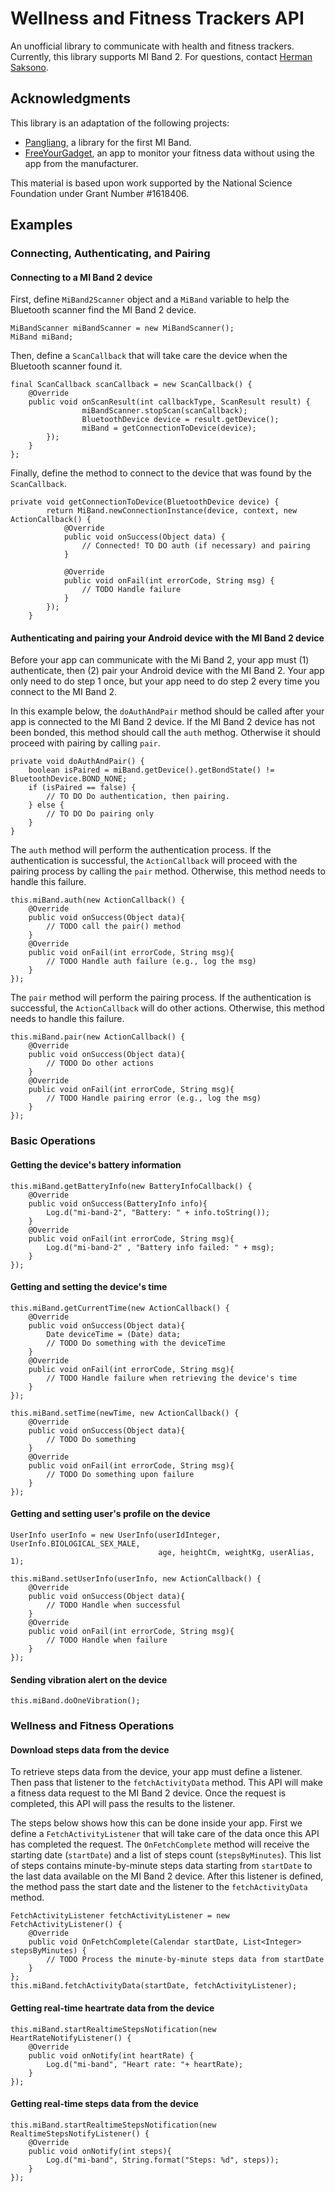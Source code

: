 # Wellness and Fitness Trackers API
An unofficial library to communicate with health and fitness trackers. Currently, this library supports MI Band 2. For questions, contact [Herman Saksono](http://www.ccs.neu.edu/~hsaksono/).


## Acknowledgments
This library is an adaptation of the following projects:
* [Pangliang](https://github.com/pangliang/miband-sdk-android), a library for the first MI Band.
* [FreeYourGadget](https://github.com/Freeyourgadget/Gadgetbridge), an app to monitor your fitness data without using the app from the manufacturer.

This material is based upon work supported by the National Science Foundation under Grant Number #1618406. 

## Examples
### Connecting, Authenticating, and Pairing
#### Connecting to a MI Band 2 device
First, define `MiBand2Scanner` object and a `MiBand` variable to help the Bluetooth scanner find the MI Band 2 device.
```
MiBandScanner miBandScanner = new MiBandScanner();
MiBand miBand;
```
Then, define a `ScanCallback` that will take care the device when the Bluetooth scanner found it.
```
final ScanCallback scanCallback = new ScanCallback() { 
	@Override 
	public void onScanResult(int callbackType, ScanResult result) {
		        miBandScanner.stopScan(scanCallback); 
		        BluetoothDevice device = result.getDevice();
		        miBand = getConnectionToDevice(device);
		}); 
	} 
};

```
Finally, define the method to connect to the device that was found by the `ScanCallback`.
```
private void getConnectionToDevice(BluetoothDevice device) {
        return MiBand.newConnectionInstance(device, context, new ActionCallback() {
			@Override 
			public void onSuccess(Object data) { 
				// Connected! TO DO auth (if necessary) and pairing
			}
			
			@Override 
			public void onFail(int errorCode, String msg) { 
				// TODO Handle failure 
			}
		});
	}
```
#### Authenticating and pairing your Android device with the MI Band 2 device
Before your app can communicate with the Mi Band 2, your app must (1) authenticate, then (2) pair your Android device with the MI Band 2. Your app only need to do step 1 once, but your app need to do step 2 every time you connect to the MI Band 2.

In this example below, the `doAuthAndPair` method should be called after your app is connected to the MI Band 2 device. If the MI Band 2 device has not been bonded, this method should call the `auth` methog. Otherwise it should proceed with pairing by calling `pair`.
```
private void doAuthAndPair() {
    boolean isPaired = miBand.getDevice().getBondState() != BluetoothDevice.BOND_NONE;
    if (isPaired == false) {
        // TO DO Do authentication, then pairing.
    } else {
        // TO DO Do pairing only
    }
}
```
The `auth` method will perform the authentication process. If the authentication is successful, the `ActionCallback` will proceed with the pairing process by calling the `pair` method. Otherwise, this method needs to handle this failure.
```
this.miBand.auth(new ActionCallback() {
    @Override
    public void onSuccess(Object data){
        // TODO call the pair() method
    }
    @Override
    public void onFail(int errorCode, String msg){
        // TODO Handle auth failure (e.g., log the msg)
    }
});
```
The `pair` method will perform the pairing process. If the authentication is successful, the `ActionCallback` will do other actions. Otherwise, this method needs to handle this failure.

```
this.miBand.pair(new ActionCallback() {
    @Override
    public void onSuccess(Object data){
        // TODO Do other actions
    }
    @Override
    public void onFail(int errorCode, String msg){
        // TODO Handle pairing error (e.g., log the msg)
    }
});
```
### Basic Operations
#### Getting the device's battery information
```
this.miBand.getBatteryInfo(new BatteryInfoCallback() {
    @Override
    public void onSuccess(BatteryInfo info){
        Log.d("mi-band-2", "Battery: " + info.toString());
    }
    @Override
    public void onFail(int errorCode, String msg){
        Log.d("mi-band-2" , "Battery info failed: " + msg);
    }
});
```

#### Getting and setting the device's time
```
this.miBand.getCurrentTime(new ActionCallback() {
    @Override
    public void onSuccess(Object data){
        Date deviceTime = (Date) data;
        // TODO Do something with the deviceTime
    }
    @Override
    public void onFail(int errorCode, String msg){
        // TODO Handle failure when retrieving the device's time
    }
});
```
```
this.miBand.setTime(newTime, new ActionCallback() {
    @Override
    public void onSuccess(Object data){
        // TODO Do something
    }
    @Override
    public void onFail(int errorCode, String msg){
        // TODO Do something upon failure
    }
});
```

#### Getting and setting user's profile on the device
```
UserInfo userInfo = new UserInfo(userIdInteger, UserInfo.BIOLOGICAL_SEX_MALE, 
                                 age, heightCm, weightKg, userAlias, 1);
```
```
this.miBand.setUserInfo(userInfo, new ActionCallback() {
    @Override
    public void onSuccess(Object data){
        // TODO Handle when successful
    }
    @Override
    public void onFail(int errorCode, String msg){
        // TODO Handle when failure
    }
});
```
#### Sending vibration alert on the device
```
this.miBand.doOneVibration();
```
### Wellness and Fitness Operations
#### Download steps data from the device
To retrieve steps data from the device, your app must define a listener. Then pass that listener to the `fetchActivityData` method. This API will make a fitness data request to the MI Band 2 device. Once the request is completed, this API will pass the results to the listener.

The steps below shows how this can be done inside your app. First we define a `FetchActivityListener` that will take care of the data once this API has completed the request. The `OnFetchComplete` method will receive the starting date (`startDate`) and a list of steps count (`stepsByMinutes`). This list of steps contains minute-by-minute steps data starting from `startDate` to the last data available on the MI Band 2 device. After this listener is defined, the method pass the start date and the listener to the `fetchActivityData` method.
```
FetchActivityListener fetchActivityListener = new FetchActivityListener() {
    @Override
    public void OnFetchComplete(Calendar startDate, List<Integer> stepsByMinutes) {
        // TODO Process the minute-by-minute steps data from startDate
    }
};
this.miBand.fetchActivityData(startDate, fetchActivityListener);
```

#### Getting real-time heartrate data from the device
```
this.miBand.startRealtimeStepsNotification(new HeartRateNotifyListener() {
	@Override 
	public void onNotify(int heartRate) {
		Log.d("mi-band", "Heart rate: "+ heartRate); 
	} 
});
```

#### Getting real-time steps data from the device
```
this.miBand.startRealtimeStepsNotification(new RealtimeStepsNotifyListener() {
    @Override
    public void onNotify(int steps){
        Log.d("mi-band", String.format("Steps: %d", steps));
    }
});
```

